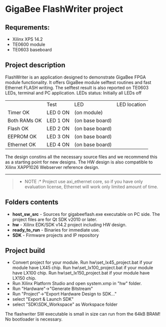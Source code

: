 # GigaBee FlashWriter project
## Requrements:
* Xilinx XPS 14.2
* TE0600 module
* TE0603 baseboard

## Project description
FlashWriter is an application designed to demonstrate GigaBee FPGA module functionality.
It offers GigaBee module selftest routines and fast Ethernet FLASH writing. 
The selftest result is also reported on TE0603 LEDs, terminal and PC application.
LEDs status:
Initially all LEDs off
<table>
<th>
<td>Test</td><td>LED</td><td>LED location</td>
</th>
<tr>
<td>Timer OK</td><td>LED 0 ON</td><td>(on module)</td>
</tr>
<tr>
<td>Both RAMs OK</td><td>LED 1 ON</td><td>(on base board)</td>
</tr>
<tr>
<td>Flash OK</td><td>LED 2 ON</td><td>(on base board)</td>
</tr>
<tr>
<td>EEPROM OK</td><td>LED 3 ON</td><td>(on base board)</td>
</tr>
<tr>
<td>Ethernet OK</td><td>LED 4 ON</td><td>(on base board)</td>
</tr>
</table>

The design constins all the necessary source files and we recommend this as a 
starting point for new designs.
The HW design is also compatible to Xilinx XAPP1026 Webserver reference design.

- - -

> * NOTE :*
> Project use axi_ethernet core, so if you have only evaluation
> license, Ethernet will work only limited amount of time.

## Folders contents
- **host_sw_src** - Sources for gigabeeflash.exe executable on PC side. The project files are for Qt SDK v2010 or later.
- **hw** - Xilinx EDK/SDK v14.2 project including HW design.
- **ready_to_run** - Binaries for immediate use.
- **SDK** - Firmware projects and IP repository

## Project build
- Convert project for your module.
Run hw\set_lx45_project.bat if your module have LX45 chip.
Run hw\set_lx100_project.bat if your module have LX100 chip.
Run hw\set_lx150_project.bat if your module have LX150 chip.
- Run Xilinx Platform Studio and open system.xmp in "hw" folder.
- Run "Hardware"->"Generate Bitstream"
- Run "Project"->"Export Hardware Design to SDK..."
- select "Export & Launch SDK"
- select "SDK\SDK_Workspace" as Workspace folder

The flashwriter SW executable is small in size can run from the 64kB BRAM! 
No bootloader is necessary.